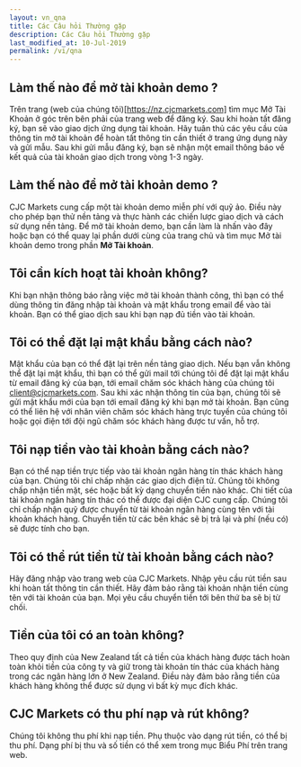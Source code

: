 ```yaml
---
layout: vn_qna
title: Các Câu hỏi Thường gặp
description: Các Câu hỏi Thường gặp
last_modified_at: 10-Jul-2019
permalink: /vi/qna
---
```


## Làm thế nào để mở tài khoản demo ? 
Trên trang (web của chúng tôi)[https://nz.cjcmarkets.com] tìm mục Mở Tài Khoản ở góc trên bên phải của trang web để đăng ký. Sau khi hoàn tất đăng ký, bạn sẽ vào giao dịch ứng dụng tài khoản. Hãy tuân thủ các yêu cầu của thông tin mở tài khoản để hoàn tất thông tin cần thiết ở trang ứng dụng này và gửi mẫu. Sau khi gửi mẫu đăng ký, bạn sẽ nhận một email thông báo về kết quả của tài khoản giao dịch trong vòng 1-3 ngày.

## Làm thế nào để mở tài khoản demo ? 
CJC Markets cung cấp một tài khoản demo miễn phí với quỹ ảo. Điều này cho phép bạn thử nền tảng và thực hành các chiến lược giao dịch và cách sử dụng nền tảng. Để mở tài khoản demo, bạn cần làm là nhấn vào đây hoặc bạn có thể quay lại phần dưới cùng của trang chủ và tìm mục Mở tài khoản demo trong phần **Mở Tài khoản**.

## Tôi cần kích hoạt tài khoản không?
Khi bạn nhận thông báo rằng việc mở tài khoản thành công, thì bạn có thể dùng thông tin đăng nhập tài khoản và mật khẩu trong email để vào tài khoản. Bạn có thể giao dịch sau khi bạn nạp đủ tiền vào tài khoản.

## Tôi có thể đặt lại mật khẩu bằng cách nào?
Mật khẩu của bạn có thể đặt lại trên nền tảng giao dịch. Nếu bạn vẫn không thể đặt lại mật khẩu, thì bạn có thể gửi mail tới chúng tôi để đặt lại mật khẩu từ email đăng ký của bạn, tới email chăm sóc khách hàng của chúng tôi client@cjcmarkets.com. Sau khi xác nhận thông tin của bạn, chúng tôi sẽ gửi mật khẩu mới của bạn tới email đăng ký khi bạn mở tài khoản. Bạn cũng có thể liên hệ với nhân viên chăm sóc khách hàng trực tuyến của chúng tôi hoặc gọi điện tới đội ngũ chăm sóc khách hàng  được tư vấn, hỗ trợ.

## Tôi nạp tiền vào tài khoản bằng cách nào?
Bạn có thể nạp tiền trực tiếp vào tài khoản ngân hàng tín thác khách hàng của bạn. Chúng tôi chỉ chấp nhận các giao dịch điện tử. Chúng tôi không chấp nhận tiền mặt, séc hoặc bất kỳ dạng chuyển tiền nào khác. Chi tiết của tài khoản ngân hàng tín thác có thể được đại diện CJC cung cấp. Chúng tôi chỉ chấp nhận quỹ được chuyển từ tài khoản ngân hàng cùng tên với tài khoản khách hàng. Chuyển tiền từ các bên khác sẽ bị trả lại và phí (nếu có) sẽ được tính cho bạn.

## Tôi có thể rút tiền từ tài khoản bằng cách nào?
Hãy đăng nhập vào trang web của CJC Markets. Nhập yêu cầu rút tiền sau khi hoàn tất thông tin cần thiết. Hãy đảm bảo rằng tài khoản nhận tiền cùng tên với tài khoản của bạn. Mọi yêu cầu chuyển tiền tới bên thứ ba sẽ bị từ chối.

## Tiền của tôi có an toàn không?
Theo quy định của New Zealand tất cả tiền của khách hàng được tách hoàn toàn khỏi tiền của công ty và giữ trong tài khoản tín thác của khách hàng trong các ngân hàng lớn ở New Zealand. Điều này đảm bảo rằng tiền của khách hàng không thể được sử dụng vì bất kỳ mục đích khác.

## CJC Markets có thu phí nạp và rút không?
Chúng tôi không thu phí khi nạp tiền. Phụ thuộc vào dạng rút tiền, có thể bị thu phí. Dạng phí bị thu và số tiền có thể xem trong mục Biểu Phí trên trang web.